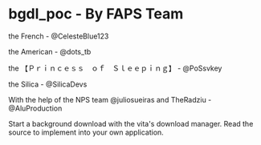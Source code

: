 # bgdl_poc - By FAPS Team

the French - @CelesteBlue123 

the American - @dots_tb 

the 【Ｐｒｉｎｃｅｓｓ　ｏｆ　Ｓｌｅｅｐｉｎｇ】 - @PoSsvkey

the Silica - @SilicaDevs 

With the help of the NPS team @juliosueiras and TheRadziu - @AluProduction

Start a background download with the vita's download manager. Read the source to implement into your own application.